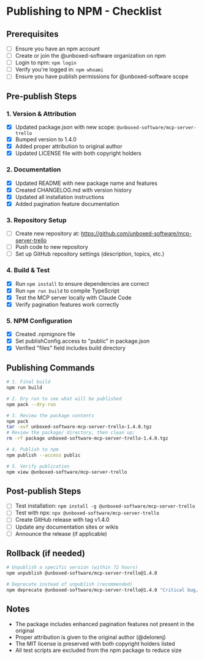 # Publishing to NPM - Checklist

## Prerequisites
- [ ] Ensure you have an npm account
- [ ] Create or join the @unboxed-software organization on npm
- [ ] Login to npm: `npm login`
- [ ] Verify you're logged in: `npm whoami`
- [ ] Ensure you have publish permissions for @unboxed-software scope

## Pre-publish Steps

### 1. Version & Attribution
- [x] Updated package.json with new scope: `@unboxed-software/mcp-server-trello`
- [x] Bumped version to 1.4.0
- [x] Added proper attribution to original author
- [x] Updated LICENSE file with both copyright holders

### 2. Documentation
- [x] Updated README with new package name and features
- [x] Created CHANGELOG.md with version history
- [x] Updated all installation instructions
- [x] Added pagination feature documentation

### 3. Repository Setup
- [ ] Create new repository at: https://github.com/unboxed-software/mcp-server-trello
- [ ] Push code to new repository
- [ ] Set up GitHub repository settings (description, topics, etc.)

### 4. Build & Test
- [x] Run `npm install` to ensure dependencies are correct
- [x] Run `npm run build` to compile TypeScript
- [x] Test the MCP server locally with Claude Code
- [x] Verify pagination features work correctly

### 5. NPM Configuration
- [x] Created .npmignore file
- [x] Set publishConfig.access to "public" in package.json
- [x] Verified "files" field includes build directory

## Publishing Commands

```bash
# 1. Final build
npm run build

# 2. Dry run to see what will be published
npm pack --dry-run

# 3. Review the package contents
npm pack
tar -xvf unboxed-software-mcp-server-trello-1.4.0.tgz
# Review the package/ directory, then clean up:
rm -rf package unboxed-software-mcp-server-trello-1.4.0.tgz

# 4. Publish to npm
npm publish --access public

# 5. Verify publication
npm view @unboxed-software/mcp-server-trello
```

## Post-publish Steps

- [ ] Test installation: `npm install -g @unboxed-software/mcp-server-trello`
- [ ] Test with npx: `npx @unboxed-software/mcp-server-trello`
- [ ] Create GitHub release with tag v1.4.0
- [ ] Update any documentation sites or wikis
- [ ] Announce the release (if applicable)

## Rollback (if needed)

```bash
# Unpublish a specific version (within 72 hours)
npm unpublish @unboxed-software/mcp-server-trello@1.4.0

# Deprecate instead of unpublish (recommended)
npm deprecate @unboxed-software/mcp-server-trello@1.4.0 "Critical bug, please use 1.4.1"
```

## Notes

- The package includes enhanced pagination features not present in the original
- Proper attribution is given to the original author (@delorenj)
- The MIT license is preserved with both copyright holders listed
- All test scripts are excluded from the npm package to reduce size